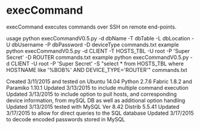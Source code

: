 # execCommand
execCommand executes commands over SSH on remote end-points.

usage python execCommandV0.5.py -d dbName -T dbTable -L dbLocation -U dbUsername -P dbPassword -D deviceType commands.txt
example python execCommandV0.5.py -d CLIENT -T HOSTS_TBL -U root -P 'Super Secret' -D ROUTER commands.txt
example python execCommandV0.5.py -d CLIENT -U root -P 'Super Secret' -S "select * from HOSTS_TBL where HOSTNAME like '%BOB%' AND DEVICE_TYPE='ROUTER'" commands.txt

Created 3/11/2015 and tested on Ubuntu 14.04 Python 2.7.6 Fabric 1.8.2 and Paramiko 1.10.1
Updated 3/13/2015 to include multiple command execution
Updated 3/13/2015 to include option to pull hosts, and corresponding device information, from mySQL DB as well as additional option handling
Updated 3/13/2015 tested with MySQL Ver 8.42 Distrib 5.5.41
Updated 3/17/2015 to allow for direct queries to the SQL database
Updated 3/17/2015 to decode encoded passwords stored in MySQL 
